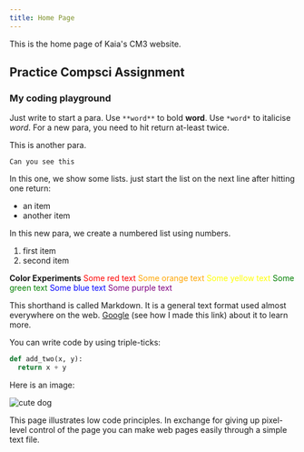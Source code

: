 ```yaml
---
title: Home Page
---
```


This is the home page of Kaia's CM3 website.

## Practice Compsci Assignment

### My coding playground

Just write to start a para. Use `**word**` to bold **word**. Use `*word*` to italicise *word*. For a new para, you need to hit return at-least twice.

This is another para.

`Can you see this`
  
In this one, we show some lists. just start the list on the next line after hitting one return:
- an item
- another item

In this new para, we create a numbered list using numbers.
1. first item
2. second item

**Color Experiments**
<font color="red"> Some red text </font>
<font color="orange"> Some orange text </font>
<font color="yellow"> Some yellow text </font>
<font color="green"> Some green text </font>
<font color="blue"> Some blue text </font>
<font color="purple"> Some purple text </font>

This shorthand is called Markdown. It is a general text format used almost everywhere on the web. [Google](https://www.google.com) (see how I made this link) about it to learn more.

You can write code by using triple-ticks:

```python
def add_two(x, y):
  return x + y
```

Here is an image:

![cute dog](https://i.imgur.com/dY93WHQ.jpeg)

This page illustrates low code principles. In exchange for giving up pixel-level control of the page you can make web pages easily through a simple text file.
